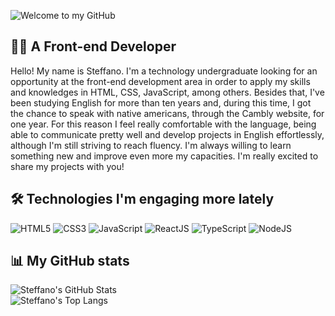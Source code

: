 ![Welcome to my GitHub](/images/welcome-cover.gif)

## 👨‍💻 A Front-end Developer
Hello! My name is Steffano. I'm a technology undergraduate looking for an opportunity at the front-end development area in order to apply my skills and knowledges in HTML, CSS, JavaScript, among others. Besides that, I've been studying English for more than ten years and, during this time, I got the chance to speak with native americans, through the Cambly website, for one year. For this reason I feel really comfortable with the language, being able to communicate pretty well and develop projects in English effortlessly, although I'm still striving to reach fluency. I'm always willing to learn something new and improve even more my capacities. I'm really excited to share my projects with you!

## 🛠️ Technologies I'm engaging more lately
![HTML5](https://img.shields.io/badge/HTML5-E34F26?style=for-the-badge&logo=html5&logoColor=white)
![CSS3](https://img.shields.io/badge/CSS3-1572B6?style=for-the-badge&logo=css3&logoColor=white)
![JavaScript](https://img.shields.io/badge/JavaScript-323330?style=for-the-badge&logo=javascript&logoColor=F7DF1E)
![ReactJS](https://img.shields.io/badge/React.js-white?style=for-the-badge&logo=react)
![TypeScript](https://img.shields.io/badge/TypeScript-blue?style=for-the-badge&logo=typescript&logoColor=white)
![NodeJS](https://img.shields.io/badge/Node.js-43853D?style=for-the-badge&logo=node.js&logoColor=white)

## 📊 My GitHub stats
  
![Steffano's GitHub Stats](https://github-readme-stats.vercel.app/api?username=steffano-da-cruz&hide_title=true&card_width=1060&line_height=29&show_icons=true&text_color=white&theme=transparent)<br />
![Steffano's Top Langs](https://github-readme-stats.vercel.app/api/top-langs/?username=steffano-da-cruz&card_width=1060&layout=normal&text_color=white&theme=transparent)
